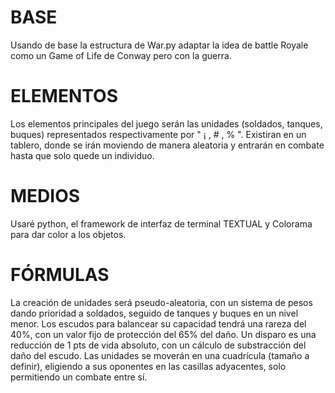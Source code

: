 
# BASE

Usando de base la estructura de War.py adaptar la idea de battle Royale como un Game of Life de Conway pero con la guerra.

# ELEMENTOS

Los elementos principales del juego serán las unidades (soldados, tanques, buques) representados respectivamente por " ¡ , # , % ".
Existiran en un tablero, donde se irán moviendo de manera aleatoria y entrarán en combate hasta que solo quede un individuo.

# MEDIOS

Usaré python, el framework de interfaz de terminal TEXTUAL y Colorama para dar color a los objetos.

# FÓRMULAS

La creación de unidades será pseudo-aleatoria, con un sistema de pesos dando prioridad a soldados, seguido de tanques y buques en un nivel menor.
Los escudos para balancear su capacidad tendrá una rareza del 40%, con un valor fijo de protección del 65% del daño.
Un disparo es una reducción de 1 pts de vida absoluto, con un cálculo de substracción del daño del escudo.
Las unidades se moverán en una cuadrícula (tamaño a definir), eligiendo a sus oponentes en las casillas adyacentes, solo permitiendo un combate entre sí.

